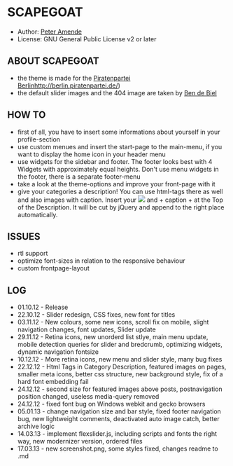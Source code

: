 # SCAPEGOAT

* Author: [Peter Amende](http://peteramende.de/)
* License: GNU General Public License v2 or later

## ABOUT SCAPEGOAT

* the theme is made for the [Piratenpartei Berlin]()http://berlin.piratenpartei.de/)
* the default slider images and the 404 image are taken by [Ben de Biel](http://www.bendebiel.com/)

## HOW TO

* first of all, you have to insert some informations about yourself in your profile-section
* use custom menues and insert the start-page to the main-menu, if you want to display the home icon in your header menu
* use widgets for the sidebar and footer. The footer looks best with 4 Widgets with approximately equal heights. Don't use menu widgets in the footer, there is a separate footer-menu
* take a look at the theme-options and improve your front-page with it
* give your categories a description! You can use html-tags there as well and also images with caption. Insert your <img src=" + image url + " /> and <span class="meta-thumbnail-caption"> + caption + </span> at the Top of the Description. It will be cut by jQuery and append to the right place automatically.

## ISSUES

* rtl support
* optimize font-sizes in relation to the responsive behaviour
* custom frontpage-layout

## LOG

* 01.10.12 - Release
* 22.10.12 - Slider redesign, CSS fixes, new font for titles
* 03.11.12 - New colours, some new icons, scroll fix on mobile, slight navigation changes, font updates, Slider update
* 29.11.12 - Retina icons, new unorderd list stlye, main menu update, mobile detection queries for slider and bredcrumb, optimizing widgets, dynamic navigation fontsize
* 10.12.12 - More retina icons, new menu and slider style, many bug fixes
* 22.12.12 - Html Tags in Category Description, featured images on pages, smaller meta icons, better css structure, new background style, fix of a hard font embedding fail
* 24.12.12 - second size for featured images above posts, postnavigation position changed, useless media-query removed
* 24.12.12 - fixed font bug on Windows webkit and gecko browsers
* 05.01.13 - change navigation size and bar style, fixed footer navigation bug, new lightweight comments, deactivated auto image catch, better archive logic
* 14.03.13 - implement flexslider.js, including scripts and fonts the right way, new modernizer version, ordered files
* 17.03.13 - new screenshot.png, some styles fixed, changes readme to .md